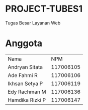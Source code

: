 PROJECT-TUBES1
==============

Tugas Besar Layanan Web 

Anggota
==============
<table>

<center><td>Nama</td></center>       
<td>NPM</td>
<tr>
<td>Andryan Sitata</td>      <td>117006105</td>
</tr>
<tr>
<td>Ade Fahmi R</td>         <td>117006106</td>
</tr>
<tr>
<td>Ikhsan Setya P</td>      <td>117006119</td>
</tr>
<tr>
<td>Edy Rachman M</td>       <td>117006136</td>
</tr>
<tr>
<td>Hamdika Rizki P</td>     <td>117006147</td>
</tr>
</table>
